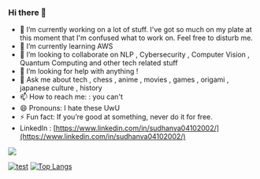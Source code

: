 ### Hi there 👋

<!--
**sud0x00/sud0x00** is a ✨ _special_ ✨ repository because its `README.md` (this file) appears on your GitHub profile.

Here are some ideas to get you started:
-->
- 🔭 I’m currently working on a lot of stuff. I've got so much on my plate at this moment that I'm confused what to work on. Feel free to disturb me.
- 🌱 I’m currently learning AWS
- 👯 I’m looking to collaborate on NLP , Cybersecurity , Computer Vision , Quantum Computing and other tech related stuff
- 🤔 I’m looking for help with anything !
- 💬 Ask me about tech , chess , anime , movies , games , origami , japanese culture , history
- 📫 How to reach me: : you can't 
- 😄 Pronouns: I hate these UwU
- ⚡ Fun fact: If you’re good at something, never do it for free.
- LinkedIn : [https://www.linkedin.com/in/sudhanva04102002/](https://www.linkedin.com/in/sudhanva04102002/)


![](https://komarev.com/ghpvc/?username=sud0x00&label=PROFILE+VIEWS&color=blue)

[![test](https://github-readme-stats.vercel.app/api?username=sud0x00)](https://github.com/anuraghazra/github-readme-stats)
[![Top Langs](https://github-readme-stats.vercel.app/api/top-langs/?username=sud0x00)](https://github.com/anuraghazra/github-readme-stats)
